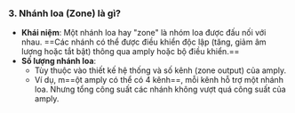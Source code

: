 ### 3. **Nhánh loa (Zone) là gì?**

- **Khái niệm**: Một nhánh loa hay "zone" là nhóm loa được đấu nối với nhau. ==Các nhánh có thể được điều khiển độc lập (tăng, giảm âm lượng hoặc tắt bật) thông qua amply hoặc bộ điều khiển.==
- **Số lượng nhánh loa**:
    - Tùy thuộc vào thiết kế hệ thống và số kênh (zone output) của amply.
    - Ví dụ, m==ột amply có thể có 4 kênh==, mỗi kênh hỗ trợ một nhánh loa. Nhưng tổng công suất các nhánh không vượt quá công suất của amply.
